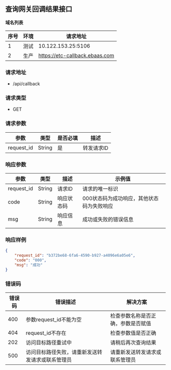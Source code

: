 ## 查询网关回调结果接口

**域名列表**



| 序号 | 环境 | 请求地址                       |
| ---- | ---- | ------------------------------ |
| 1    | 测试 | 10.122.153.25:5106             |
| 2    | 生产 | https://etc-callback.ebaas.com |

### 请求地址

* /api/callback

### 请求类型

* GET

### 请求参数

| 参数       | 类型   | 是否必填 | 描述       |
| ---------- | ------ | -------- | ---------- |
| request_id | String | 是       | 转发请求ID |

### 响应参数

| 参数       | 类型   | 描述       | 示例值                                    |
| ---------- | ------ | ---------- | ----------------------------------------- |
| request_id | String | 请求ID     | 请求的唯一标识                            |
| code       | String | 响应状态码 | 000状态码为成功响应，其他状态码为失败响应 |
| msg        | String | 响应信息   | 成功或失败的错误信息                      |

### 响应样例

```json
{
    "request_id": "b372be68-6fa6-4590-b927-a4096e6a05e6",
    "code": "000",
  	"msg": "成功"
}
```

### 错误码

| 错误码 | 错误描述                                         | 解决方案                           |
| ------ | ------------------------------------------------ | ---------------------------------- |
| 400    | 参数request_id不能为空                           | 检查参数名称是否正确，参数是否赋值 |
| 404    | request_id不存在                                 | 检查参数值是否正确                 |
| 202    | 访问目标路径重试中                               | 请稍后再次查询结果                 |
| 500    | 访问目标路径失败，请重新发送转发请求或联系管理员 | 请重新发送转发请求或联系管理员     |